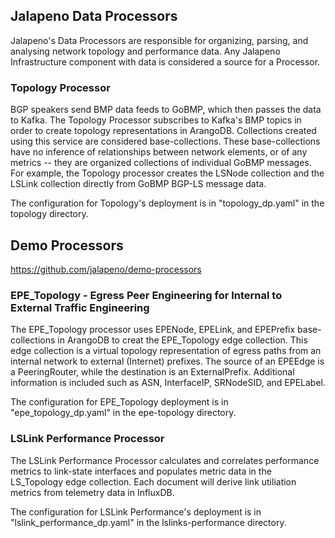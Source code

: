 ## Jalapeno Data Processors
Jalapeno's Data Processors are responsible for organizing, parsing, and analysing network topology and performance data. Any Jalapeno Infrastructure component with data is considered a source for a Processor. 

### Topology Processor
BGP speakers send BMP data feeds to GoBMP, which then passes the data to Kafka.  The Topology Processor subscribes to Kafka's BMP topics in order to create topology representations in ArangoDB.
Collections created using this service are considered base-collections. These base-collections have no inference of relationships between network elements, or of any metrics -- they are organized collections of individual GoBMP messages.
For example, the Topology processor creates the LSNode collection and the LSLink collection directly from GoBMP BGP-LS message data.
 
The configuration for Topology's deployment is in "topology_dp.yaml" in the topology directory.

## Demo Processors

https://github.com/jalapeno/demo-processors

### EPE_Topology - Egress Peer Engineering for Internal to External Traffic Engineering
The EPE_Topology processor uses EPENode, EPELink, and EPEPrefix base-collections in ArangoDB to creat the EPE_Topology edge collection. This edge collection is a virtual topology representation of egress paths from an internal network to external (Internet) prefixes.
The source of an EPEEdge is a PeeringRouter, while the destination is an ExternalPrefix. Additional information is included such as ASN, InterfaceIP, SRNodeSID, and EPELabel.

The configuration for EPE_Topology deployment is in "epe_topology_dp.yaml" in the epe-topology directory.

### LSLink Performance Processor
The LSLink Performance Processor calculates and correlates performance metrics to link-state interfaces and populates metric data in the LS_Topology edge collection.
Each document will derive link utiliation metrics from telemetry data in InfluxDB. 

The configuration for LSLink Performance's deployment is in "lslink_performance_dp.yaml" in the lslinks-performance directory.



